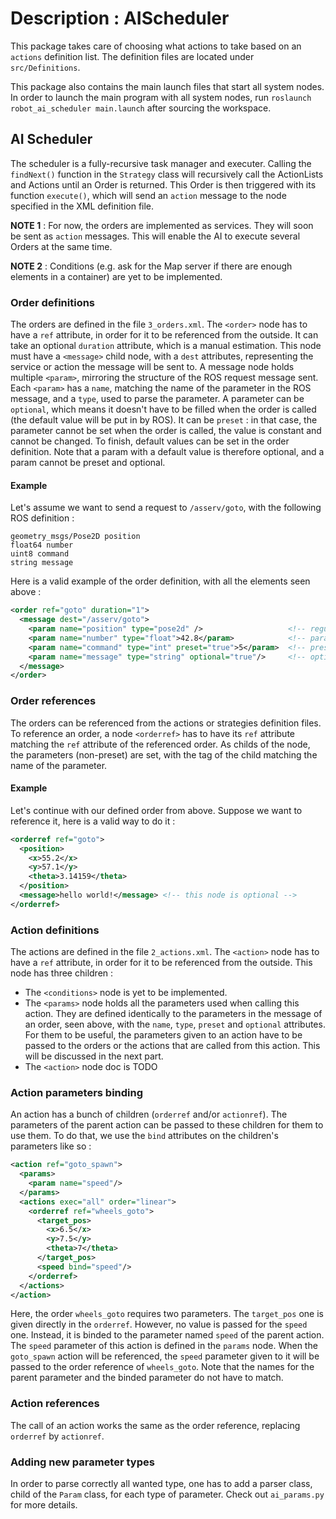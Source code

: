 # Description : AIScheduler

This package takes care of choosing what actions to take based on an `actions` definition list.
The definition files are located under `src/Definitions`.

This package also contains the main launch files that start all system nodes.
In order to launch the main program with all system nodes, run `roslaunch robot_ai_scheduler main.launch` after sourcing the workspace.

## AI Scheduler

The scheduler is a fully-recursive task manager and executer. Calling the `findNext()` function in the `Strategy` class
will recursively call the ActionLists and Actions until an Order is returned. This Order is then triggered with its function
`execute()`, which will send an `action` message to the node specified in the XML definition file.

__NOTE 1__ : For now, the orders are implemented as services. They will soon be sent as `action` messages. This will enable the AI to execute several
Orders at the same time.

__NOTE 2__ : Conditions (e.g. ask for the Map server if there are enough elements in a container) are
yet to be implemented.

### Order definitions
The orders are defined in the file `3_orders.xml`. The `<order>` node has to have a `ref` attribute, in order for it to be referenced from the outside. It can take an optional `duration` attribute, which is a manual estimation. This node must have a `<message>` child node, with a `dest` attributes, representing the service or action the message will be sent to. A message node holds multiple `<param>`, mirroring the structure of the ROS request message sent. Each `<param>` has a `name`, matching the name of the parameter in the ROS message, and a `type`, used to parse the parameter. A parameter can be `optional`, which means it doesn't have to be filled when the order is called (the default value will be put in by ROS). It can be `preset` : in that case, the parameter cannot be set when the order is called, the value is constant and cannot be changed. To finish, default values can be set in the order definition. Note that a param with a default value is therefore optional, and a param cannot be preset and optional.

#### Example
Let's assume we want to send a request to `/asserv/goto`, with the following ROS definition :
```
geometry_msgs/Pose2D position
float64 number
uint8 command
string message
```

Here is a valid example of the order definition, with all the elements seen above :
```xml
<order ref="goto" duration="1">
  <message dest="/asserv/goto">
    <param name="position" type="pose2d" />                   <!-- regular parameter, required -->
    <param name="number" type="float">42.8</param>            <!-- parameter with a default value -->
    <param name="command" type="int" preset="true">5</param>  <!-- preset parameter -->
    <param name="message" type="string" optional="true"/>     <!-- optional parameter -->
  </message>
</order>
```

### Order references
The orders can be referenced from the actions or strategies definition files. To reference an order, a node `<orderref>` has to have its `ref` attribute matching the `ref` attribute of the referenced order. As childs of the node, the parameters (non-preset) are set, with the tag of the child matching the name of the parameter.

#### Example
Let's continue with our defined order from above. Suppose we want to reference it, here is a valid way to do it :
```xml
<orderref ref="goto">
  <position>
    <x>55.2</x>
    <y>57.1</y>
    <theta>3.14159</theta>
  </position>
  <message>hello world!</message> <!-- this node is optional -->
</orderref>
```

### Action definitions

The actions are defined in the file `2_actions.xml`. The `<action>` node has to have a `ref` attribute, in order for it to be referenced from the outside. This node has three children :
- The `<conditions>` node is yet to be implemented.
- The `<params>` node holds all the parameters used when calling this action. They are defined identically to the parameters in the message of an order, seen above, with the `name`, `type`, `preset` and `optional` attributes. For them to be useful, the parameters given to an action have to be passed to the orders or the actions that are called from this action. This will be discussed in the next part.
- The `<action>` node doc is TODO

### Action parameters binding
An action has a bunch of children (`orderref` and/or `actionref`). The parameters of the parent action can be passed to these children for them to use them. To do that, we use the `bind` attributes on the children's parameters like so :

```xml
<action ref="goto_spawn">
  <params>
    <param name="speed"/>
  </params>
  <actions exec="all" order="linear">
    <orderref ref="wheels_goto">
      <target_pos>
        <x>6.5</x>
        <y>7.5</y>
        <theta>7</theta>
      </target_pos>
      <speed bind="speed"/>
    </orderref>
  </actions>
</action>
```
Here, the order `wheels_goto` requires two parameters. The `target_pos` one is given directly in the `orderref`. However, no value is passed for the `speed` one. Instead, it is binded to the parameter named `speed` of the parent action. The `speed` parameter of this action is defined in the `params` node. When the `goto_spawn` action will be referenced, the `speed` parameter given to it will be passed to the order reference of `wheels_goto`. Note that the names for the parent parameter and the binded parameter do not have to match.

### Action references

The call of an action works the same as the order reference, replacing `orderref` by `actionref`.

### Adding new parameter types
In order to parse correctly all wanted type, one has to add a parser class, child of the `Param` class, for each type of parameter. Check out `ai_params.py` for more details.
